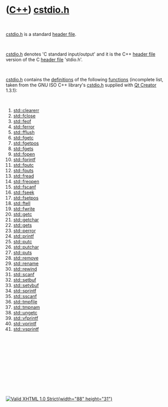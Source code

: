 



 

 

 

 

 

([C++](Cpp.htm)) [cstdio.h](CppCstdioH.htm)
===========================================

 

[cstdio.h](CppCstdioH.htm) is a standard [header
file](CppHeaderFile.htm).

 

[cstdio.h](CppCstdioH.htm) denotes 'C standard input/output' and it is
the C++ [header file](CppHeaderFile.htm) version of the C [header
file](CppHeaderFile.htm) 'stdio.h'.

 

[cstdio.h](CppCstdioH.htm) contains the [definitions](CppDefinition.htm)
of the following [functions](CppFunction.htm) (incomplete list, taken
from the GNU ISO C++ library's [cstdio.h](CppCstdioH.htm) supplied with
[Qt Creator](CppQtCreator.htm) 1.3.1):

 

1.  [std::clearerr](CppClearerr.htm)
2.  [std::fclose](CppFclose.htm)
3.  [std::feof](CppFeof.htm)
4.  [std::ferror](CppFerror.htm)
5.  [std::fflush](CppFflush.htm)
6.  [std::fgetc](CppFgetc.htm)
7.  [std::fgetpos](CppFgetpos.htm)
8.  [std::fgets](CppFgets.htm)
9.  [std::fopen](CppFopen.htm)
10. [std::fprintf](CppFprintf.htm)
11. [std::fputc](CppFputc.htm)
12. [std::fputs](CppFputs.htm)
13. [std::fread](CppFread.htm)
14. [std::freopen](CppFreopen.htm)
15. [std::fscanf](CppFscanf.htm)
16. [std::fseek](CppFseek.htm)
17. [std::fsetpos](CppFsetpos.htm)
18. [std::ftell](CppFtell.htm)
19. [std::fwrite](CppFwrite.htm)
20. [std::getc](CppGetc.htm)
21. [std::getchar](CppGetchar.htm)
22. [std::gets](CppGets.htm)
23. [std::perror](CppPerror.htm)
24. [std::printf](CppPrintf.htm)
25. [std::putc](CppPutc.htm)
26. [std::putchar](CppPutchar.htm)
27. [std::puts](CppPuts.htm)
28. [std::remove](CppRemove.htm)
29. [std::rename](CppRename.htm)
30. [std::rewind](CppRewind.htm)
31. [std::scanf](CppScanf.htm)
32. [std::setbuf](CppSetbuf.htm)
33. [std::setvbuf](CppSetvbuf.htm)
34. [std::sprintf](CppSprintf.htm)
35. [std::sscanf](CppSscanf.htm)
36. [std::tmpfile](CppTmpfile.htm)
37. [std::tmpnam](CppTmpnam.htm)
38. [std::ungetc](CppUngetc.htm)
39. [std::vfprintf](CppVfprintf.htm)
40. [std::vprintf](CppVprintf.htm)
41. [std::vsprintf](CppVsprintf.htm)

 

 

 

 

 





 

[![Valid XHTML 1.0 Strict](valid-xhtml10.png){width="88"
height="31"}](http://validator.w3.org/check?uri=referer)
